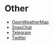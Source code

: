# Other

- [OpenWeatherMap](https://openweathermap.org/)
- [SnapChat](https://developers.snapchat.com/)
- [Telegram](https://core.telegram.org/)
- [Twitter](https://developer.twitter.com/)